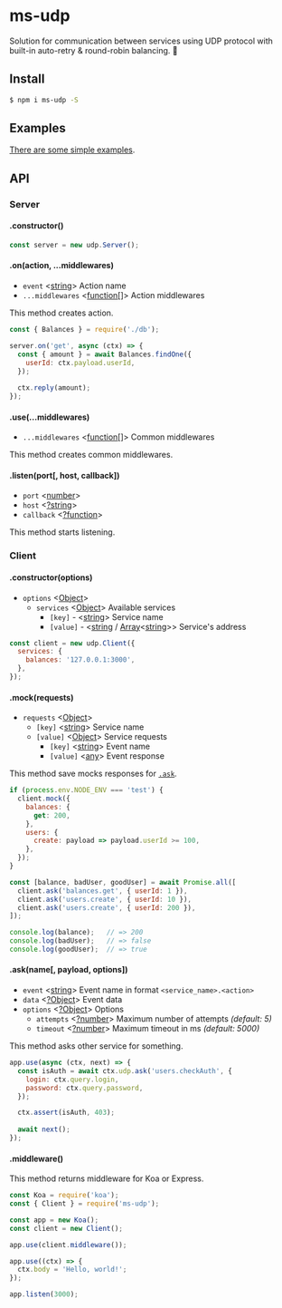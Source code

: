 # ms-udp

Solution for communication between services using UDP protocol with built-in auto-retry & round-robin balancing. 🔬

## Install

```sh
$ npm i ms-udp -S
```

## Examples

[There are some simple examples](examples).

## API

### Server

#### .constructor()

```js
const server = new udp.Server();
```

#### .on(action, ...middlewares)

* `event` <[string](https://developer.mozilla.org/en-US/docs/Web/JavaScript/Data_structures#String_type)> Action name
* `...middlewares` <[function[]](https://developer.mozilla.org/en-US/docs/Web/JavaScript/Reference/Global_Objects/Function)> Action middlewares

This method creates action.

```js
const { Balances } = require('./db');

server.on('get', async (ctx) => {
  const { amount } = await Balances.findOne({
    userId: ctx.payload.userId,
  });
  
  ctx.reply(amount);
});
```

#### .use(...middlewares)

* `...middlewares` <[function[]](https://developer.mozilla.org/en-US/docs/Web/JavaScript/Reference/Global_Objects/Function)> Common middlewares

This method creates common middlewares.

#### .listen(port[, host, callback])

* `port` <[number](https://developer.mozilla.org/en-US/docs/Web/JavaScript/Data_structures#Number_type)>
* `host` <[?string](https://developer.mozilla.org/en-US/docs/Web/JavaScript/Data_structures#String_type)>
* `callback` <[?function](https://developer.mozilla.org/en-US/docs/Web/JavaScript/Reference/Global_Objects/Function)>

This method starts listening.

### Client

#### .constructor(options)

* `options` <[Object](https://developer.mozilla.org/en-US/docs/Web/JavaScript/Reference/Global_Objects/Object)>
  * `services` <[Object](https://developer.mozilla.org/en-US/docs/Web/JavaScript/Reference/Global_Objects/Object)> Available services
    * `[key]` - <[string](https://developer.mozilla.org/en-US/docs/Web/JavaScript/Data_structures#String_type)> Service name
    * `[value]` - <[string](https://developer.mozilla.org/en-US/docs/Web/JavaScript/Data_structures#String_type) / [Array](https://developer.mozilla.org/en-US/docs/Web/JavaScript/Reference/Global_Objects/Array)<[string](https://developer.mozilla.org/en-US/docs/Web/JavaScript/Data_structures#String_type)>> Service's address

```js
const client = new udp.Client({
  services: {
    balances: '127.0.0.1:3000',
  },
});
```

#### .mock(requests)

* `requests` <[Object](https://developer.mozilla.org/en-US/docs/Web/JavaScript/Reference/Global_Objects/Object)>
  * `[key]` <[string](https://developer.mozilla.org/en-US/docs/Web/JavaScript/Data_structures#String_type)> Service name
  * `[value]` <[Object](https://developer.mozilla.org/en-US/docs/Web/JavaScript/Reference/Global_Objects/Object)> Service requests
    * `[key]` <[string](https://developer.mozilla.org/en-US/docs/Web/JavaScript/Data_structures#String_type)> Event name
    * `[value]` <[any](https://developer.mozilla.org/en-US/docs/Web/JavaScript/Data_structures)> Event response
    
This method save mocks responses for [`.ask`](#askname-payload-options).
    
```js
if (process.env.NODE_ENV === 'test') {
  client.mock({
    balances: {
      get: 200,
    },
    users: {
      create: payload => payload.userId >= 100,
    },
  });
}

const [balance, badUser, goodUser] = await Promise.all([
  client.ask('balances.get', { userId: 1 }),
  client.ask('users.create', { userId: 10 }),
  client.ask('users.create', { userId: 200 }),
]);

console.log(balance);   // => 200
console.log(badUser);   // => false
console.log(goodUser);  // => true
```

#### .ask(name[, payload, options])

* `event` <[string](https://developer.mozilla.org/en-US/docs/Web/JavaScript/Data_structures#String_type)> Event name in format `<service_name>.<action>`
* `data` <[?Object](https://developer.mozilla.org/en-US/docs/Web/JavaScript/Reference/Global_Objects/Object)> Event data
* `options` <[?Object](https://developer.mozilla.org/en-US/docs/Web/JavaScript/Reference/Global_Objects/Object)> Options
  * `attempts` <[?number](https://developer.mozilla.org/en-US/docs/Web/JavaScript/Data_structures#Number_type)> Maximum number of attempts *(default: 5)*
  * `timeout` <[?number](https://developer.mozilla.org/en-US/docs/Web/JavaScript/Data_structures#Number_type)> Maximum timeout in ms *(default: 5000)*

This method asks other service for something.

```js
app.use(async (ctx, next) => {
  const isAuth = await ctx.udp.ask('users.checkAuth', {
    login: ctx.query.login,
    password: ctx.query.password,
  });

  ctx.assert(isAuth, 403);
  
  await next();
});
```

#### .middleware()

This method returns middleware for Koa or Express.

```js
const Koa = require('koa');
const { Client } = require('ms-udp');

const app = new Koa();
const client = new Client();

app.use(client.middleware());

app.use((ctx) => {
  ctx.body = 'Hello, world!';
});

app.listen(3000);
```
